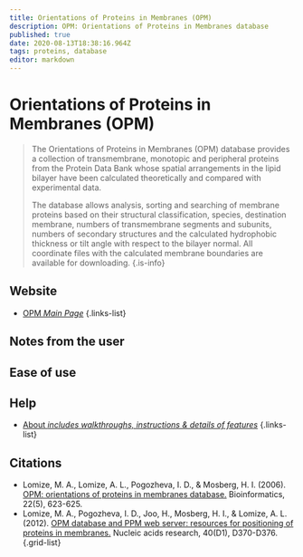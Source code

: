 ```yaml
---
title: Orientations of Proteins in Membranes (OPM)
description: OPM: Orientations of Proteins in Membranes database 
published: true
date: 2020-08-13T18:38:16.964Z
tags: proteins, database
editor: markdown
---
```


# Orientations of Proteins in Membranes (OPM)

> The Orientations of Proteins in Membranes (OPM) database provides a collection of transmembrane, monotopic and peripheral proteins from the Protein Data Bank whose spatial arrangements in the lipid bilayer have been calculated theoretically and compared with experimental data. 
>
> The database allows analysis, sorting and searching of membrane proteins based on their structural classification, species, destination membrane, numbers of transmembrane segments and subunits, numbers of secondary structures and the calculated hydrophobic thickness or tilt angle with respect to the bilayer normal. All coordinate files with the calculated membrane boundaries are available for downloading. 
{.is-info}



## Website 

- [OPM *Main Page*](https://opm.phar.umich.edu/)
 {.links-list}


## Notes from the user
 

 
## Ease of use

## Help
- [About *includes walkthroughs, instructions & details of features*](https://opm.phar.umich.edu/about#)
{.links-list}

## Citations

- Lomize, M. A., Lomize, A. L., Pogozheva, I. D., & Mosberg, H. I. (2006). [OPM: orientations of proteins in membranes database.](https://academic.oup.com/bioinformatics/article/22/5/623/205812) Bioinformatics, 22(5), 623-625.
- Lomize, M. A., Pogozheva, I. D., Joo, H., Mosberg, H. I., & Lomize, A. L. (2012). [OPM database and PPM web server: resources for positioning of proteins in membranes.](https://academic.oup.com/nar/article/40/D1/D370/2903396) Nucleic acids research, 40(D1), D370-D376.
{.grid-list}